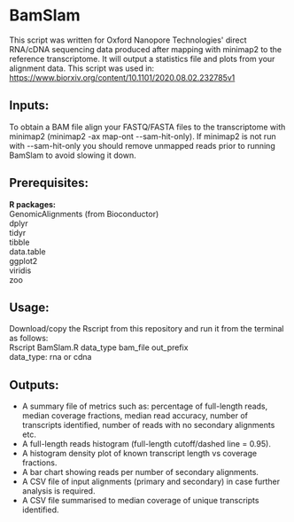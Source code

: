 # BamSlam
This script was written for Oxford Nanopore Technologies' direct RNA/cDNA sequencing data produced after mapping with minimap2 to the reference transcriptome. It will output a statistics file and plots from your alignment data. This script was used in: https://www.biorxiv.org/content/10.1101/2020.08.02.232785v1

## Inputs:
To obtain a BAM file align your FASTQ/FASTA files to the transcriptome with minimap2 (minimap2 -ax map-ont --sam-hit-only). If minimap2 is not run with --sam-hit-only you should remove unmapped reads prior to running BamSlam to avoid slowing it down.

## Prerequisites:
<b>R packages:</b><br>
GenomicAlignments (from Bioconductor)<br>
dplyr<br>
tidyr<br>
tibble<br>
data.table<br>
ggplot2<br>
viridis <br>
zoo <br>

## Usage:
Download/copy the Rscript from this repository and run it from the terminal as follows: <br>
Rscript BamSlam.R data_type bam_file out_prefix <br>
data_type: rna or cdna <br>

## Outputs:
- A summary file of metrics such as: percentage of full-length reads, median coverage fractions, median read accuracy, number of transcripts identified, number of reads with no secondary alignments etc. <br>
- A full-length reads histogram (full-length cutoff/dashed line = 0.95). <br>
- A histogram density plot of known transcript length vs coverage fractions. <br>
- A bar chart showing reads per number of secondary alignments. <br>
- A CSV file of input alignments (primary and secondary) in case further analysis is required. <br>
- A CSV file summarised to median coverage of unique transcripts identified. <br>
